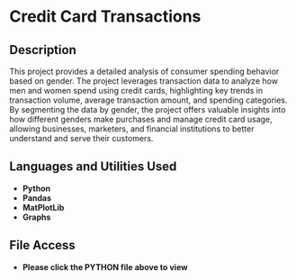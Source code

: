 <h1>Credit Card Transactions</h1>


<h2>Description</h2>
This project provides a detailed analysis of consumer spending behavior based on gender. The project leverages transaction data to analyze how men and women spend using credit cards, highlighting key trends in transaction volume, average transaction amount, and spending categories. By segmenting the data by gender, the project offers valuable insights into how different genders make purchases and manage credit card usage, allowing businesses, marketers, and financial institutions to better understand and serve their customers. 
<br />


<h2>Languages and Utilities Used</h2>

- <b>Python</b> 
- <b>Pandas</b>
- <b>MatPlotLib</b>
- <b>Graphs</b>

<h2>File Access</h2>

- <b>Please click the PYTHON file above to view 
